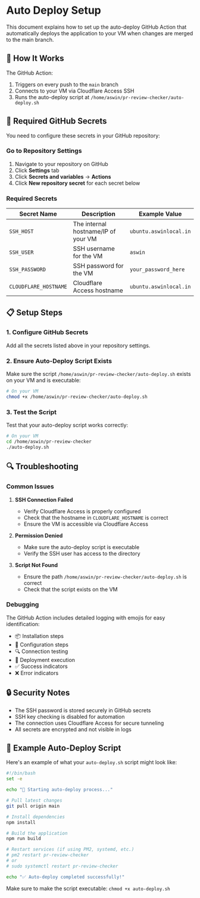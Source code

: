 # Auto Deploy Setup

This document explains how to set up the auto-deploy GitHub Action that automatically deploys the application to your VM when changes are merged to the main branch.

## 🚀 How It Works

The GitHub Action:
1. Triggers on every push to the `main` branch
2. Connects to your VM via Cloudflare Access SSH
3. Runs the auto-deploy script at `/home/aswin/pr-review-checker/auto-deploy.sh`

## 🔧 Required GitHub Secrets

You need to configure these secrets in your GitHub repository:

### Go to Repository Settings
1. Navigate to your repository on GitHub
2. Click **Settings** tab
3. Click **Secrets and variables** → **Actions**
4. Click **New repository secret** for each secret below

### Required Secrets

| Secret Name | Description | Example Value |
|-------------|-------------|---------------|
| `SSH_HOST` | The internal hostname/IP of your VM | `ubuntu.aswinlocal.in` |
| `SSH_USER` | SSH username for the VM | `aswin` |
| `SSH_PASSWORD` | SSH password for the VM | `your_password_here` |
| `CLOUDFLARE_HOSTNAME` | Cloudflare Access hostname | `ubuntu.aswinlocal.in` |

## 📋 Setup Steps

### 1. Configure GitHub Secrets
Add all the secrets listed above in your repository settings.

### 2. Ensure Auto-Deploy Script Exists
Make sure the script `/home/aswin/pr-review-checker/auto-deploy.sh` exists on your VM and is executable:

```bash
# On your VM
chmod +x /home/aswin/pr-review-checker/auto-deploy.sh
```

### 3. Test the Script
Test that your auto-deploy script works correctly:

```bash
# On your VM
cd /home/aswin/pr-review-checker
./auto-deploy.sh
```

## 🔍 Troubleshooting

### Common Issues

1. **SSH Connection Failed**
   - Verify Cloudflare Access is properly configured
   - Check that the hostname in `CLOUDFLARE_HOSTNAME` is correct
   - Ensure the VM is accessible via Cloudflare Access

2. **Permission Denied**
   - Make sure the auto-deploy script is executable
   - Verify the SSH user has access to the directory

3. **Script Not Found**
   - Ensure the path `/home/aswin/pr-review-checker/auto-deploy.sh` is correct
   - Check that the script exists on the VM

### Debugging

The GitHub Action includes detailed logging with emojis for easy identification:
- 📦 Installation steps
- 🔧 Configuration steps
- 🔍 Connection testing
- 🚀 Deployment execution
- ✅ Success indicators
- ❌ Error indicators

## 🔒 Security Notes

- The SSH password is stored securely in GitHub secrets
- SSH key checking is disabled for automation
- The connection uses Cloudflare Access for secure tunneling
- All secrets are encrypted and not visible in logs

## 📝 Example Auto-Deploy Script

Here's an example of what your `auto-deploy.sh` script might look like:

```bash
#!/bin/bash
set -e

echo "🚀 Starting auto-deploy process..."

# Pull latest changes
git pull origin main

# Install dependencies
npm install

# Build the application
npm run build

# Restart services (if using PM2, systemd, etc.)
# pm2 restart pr-review-checker
# or
# sudo systemctl restart pr-review-checker

echo "✅ Auto-deploy completed successfully!"
```

Make sure to make the script executable: `chmod +x auto-deploy.sh` 